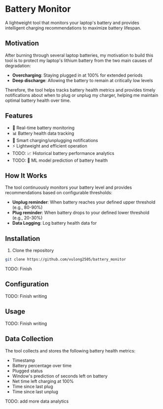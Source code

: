 # Battery Monitor

A lightweight tool that monitors your laptop's battery and provides intelligent charging recommendations to maximize battery lifespan.

## Motivation

After burning through several laptop batteries, my motivation to build this tool is to protect my laptop's lithium battery from the two main causes of degradation:

- **Overcharging**: Staying plugged in at 100% for extended periods
- **Deep discharge**: Allowing the battery to remain at critically low levels

Therefore, the tool helps tracks battery health metrics and provides timely notifications about when to plug or unplug my charger, helping me maintain optimal battery health over time.

## Features

- 🔋 Real-time battery monitoring
- 📊 Battery health data tracking
- 🔔 Smart charging/unplugging notifications
- ⚡ Lightweight and efficient operation
- TODO: 📈 Historical battery performance analytics
- TODO: 🤖 ML model prediction of battery health 

## How It Works

The tool continuously monitors your battery level and provides recommendations based on configurable thresholds:
- **Unplug reminder**: When battery reaches your defined upper threshold (e.g., 80-90%)
- **Plug reminder**: When battery drops to your defined lower threshold (e.g., 20-30%)
- **Data Logging**: Log battery health data for 

## Installation

1. Clone the repository

```bash
git clone https://github.com/vulong2505/battery_monitor
```

TODO: Finish 

## Configuration

TODO: Finish writing

## Usage

TODO: Finish writing

## Data Collection

The tool collects and stores the following battery health metrics:
- Timestamp
- Battery percentage over time
- Plugged status
- Window's prediction of seconds left on battery
- Net time left charging at 100%
- Time since last plug
- Time since last unplug

TODO: add more data analytics